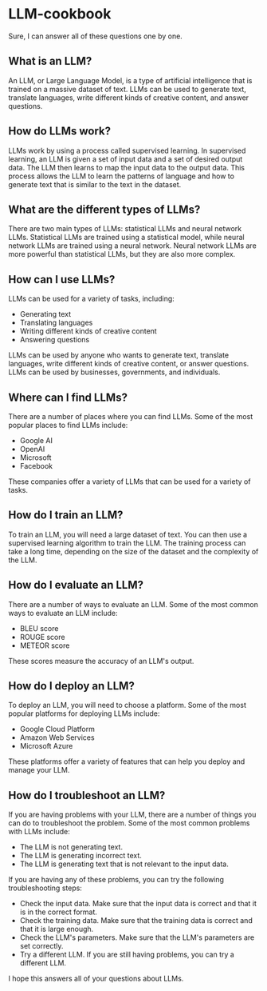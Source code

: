 # LLM-cookbook


Sure, I can answer all of these questions one by one.

## **What is an LLM?**

An LLM, or Large Language Model, is a type of artificial intelligence that is trained on a massive dataset of text. LLMs can be used to generate text, translate languages, write different kinds of creative content, and answer questions.

## **How do LLMs work?**

LLMs work by using a process called supervised learning. In supervised learning, an LLM is given a set of input data and a set of desired output data. The LLM then learns to map the input data to the output data. This process allows the LLM to learn the patterns of language and how to generate text that is similar to the text in the dataset.

## **What are the different types of LLMs?**

There are two main types of LLMs: statistical LLMs and neural network LLMs. Statistical LLMs are trained using a statistical model, while neural network LLMs are trained using a neural network. Neural network LLMs are more powerful than statistical LLMs, but they are also more complex.

## **How can I use LLMs?**

LLMs can be used for a variety of tasks, including:

* Generating text
* Translating languages
* Writing different kinds of creative content
* Answering questions

LLMs can be used by anyone who wants to generate text, translate languages, write different kinds of creative content, or answer questions. LLMs can be used by businesses, governments, and individuals.

## **Where can I find LLMs?**

There are a number of places where you can find LLMs. Some of the most popular places to find LLMs include:

* Google AI
* OpenAI
* Microsoft
* Facebook

These companies offer a variety of LLMs that can be used for a variety of tasks.

## **How do I train an LLM?**

To train an LLM, you will need a large dataset of text. You can then use a supervised learning algorithm to train the LLM. The training process can take a long time, depending on the size of the dataset and the complexity of the LLM.

## **How do I evaluate an LLM?**

There are a number of ways to evaluate an LLM. Some of the most common ways to evaluate an LLM include:

* BLEU score
* ROUGE score
* METEOR score

These scores measure the accuracy of an LLM's output.

## **How do I deploy an LLM?**

To deploy an LLM, you will need to choose a platform. Some of the most popular platforms for deploying LLMs include:

* Google Cloud Platform
* Amazon Web Services
* Microsoft Azure

These platforms offer a variety of features that can help you deploy and manage your LLM.

## **How do I troubleshoot an LLM?**

If you are having problems with your LLM, there are a number of things you can do to troubleshoot the problem. Some of the most common problems with LLMs include:

* The LLM is not generating text.
* The LLM is generating incorrect text.
* The LLM is generating text that is not relevant to the input data.

If you are having any of these problems, you can try the following troubleshooting steps:

* Check the input data. Make sure that the input data is correct and that it is in the correct format.
* Check the training data. Make sure that the training data is correct and that it is large enough.
* Check the LLM's parameters. Make sure that the LLM's parameters are set correctly.
* Try a different LLM. If you are still having problems, you can try a different LLM.

I hope this answers all of your questions about LLMs.
